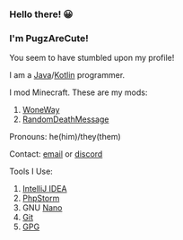 
### Hello there! 😀

### I'm PugzAreCute!

You seem to have stumbled upon my profile!

I am a [Java](https://java.com/)/[Kotlin](https://kotlinlang.org/) programmer.

I mod Minecraft. These are my mods:

1. [WoneWay](https://www.curseforge.com/minecraft/mc-mods/woneway)
2. [RandomDeathMessage](https://www.curseforge.com/minecraft/mc-mods/randomdeathmessage)

Pronouns: he(him)/they(them)

Contact: [email](https://pugzarecute.com/contact) or [discord](https://discord.gg/geNRqMu5XW)

Tools I Use:
 1. [IntelliJ IDEA](https://www.jetbrains.com/idea/)
 2. [PhpStorm](https://www.jetbrains.com/phpstorm/)
 3. GNU [Nano](https://www.nano-editor.org/)
 4. [Git](https://git-scm.com/) 
 5. [GPG](https://gnupg.org/)
